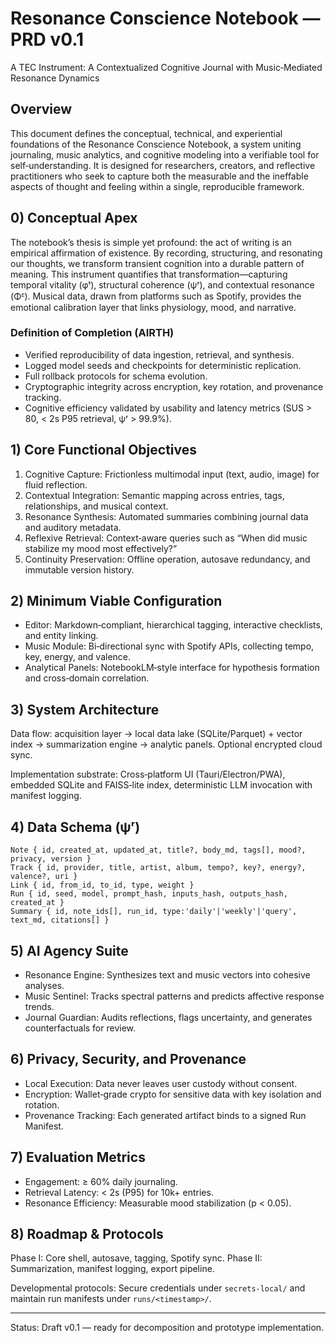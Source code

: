 # Resonance Conscience Notebook — PRD v0.1

A TEC Instrument: A Contextualized Cognitive Journal with Music‑Mediated Resonance Dynamics

## Overview

This document defines the conceptual, technical, and experiential foundations of the Resonance Conscience Notebook, a system uniting journaling, music analytics, and cognitive modeling into a verifiable tool for self‑understanding. It is designed for researchers, creators, and reflective practitioners who seek to capture both the measurable and the ineffable aspects of thought and feeling within a single, reproducible framework.

## 0) Conceptual Apex

The notebook’s thesis is simple yet profound: the act of writing is an empirical affirmation of existence. By recording, structuring, and resonating our thoughts, we transform transient cognition into a durable pattern of meaning. This instrument quantifies that transformation—capturing temporal vitality (φᵗ), structural coherence (ψʳ), and contextual resonance (Φᴱ). Musical data, drawn from platforms such as Spotify, provides the emotional calibration layer that links physiology, mood, and narrative.

### Definition of Completion (AIRTH)

- Verified reproducibility of data ingestion, retrieval, and synthesis.
- Logged model seeds and checkpoints for deterministic replication.
- Full rollback protocols for schema evolution.
- Cryptographic integrity across encryption, key rotation, and provenance tracking.
- Cognitive efficiency validated by usability and latency metrics (SUS > 80, < 2s P95 retrieval, ψʳ > 99.9%).

## 1) Core Functional Objectives

1. Cognitive Capture: Frictionless multimodal input (text, audio, image) for fluid reflection.
2. Contextual Integration: Semantic mapping across entries, tags, relationships, and musical context.
3. Resonance Synthesis: Automated summaries combining journal data and auditory metadata.
4. Reflexive Retrieval: Context‑aware queries such as “When did music stabilize my mood most effectively?”
5. Continuity Preservation: Offline operation, autosave redundancy, and immutable version history.

## 2) Minimum Viable Configuration

- Editor: Markdown‑compliant, hierarchical tagging, interactive checklists, and entity linking.
- Music Module: Bi‑directional sync with Spotify APIs, collecting tempo, key, energy, and valence.
- Analytical Panels: NotebookLM‑style interface for hypothesis formation and cross‑domain correlation.

## 3) System Architecture

Data flow: acquisition layer -> local data lake (SQLite/Parquet) + vector index -> summarization engine -> analytic panels. Optional encrypted cloud sync.

Implementation substrate: Cross‑platform UI (Tauri/Electron/PWA), embedded SQLite and FAISS‑lite index, deterministic LLM invocation with manifest logging.

## 4) Data Schema (ψʳ)

```
Note { id, created_at, updated_at, title?, body_md, tags[], mood?, privacy, version }
Track { id, provider, title, artist, album, tempo?, key?, energy?, valence?, uri }
Link { id, from_id, to_id, type, weight }
Run { id, seed, model, prompt_hash, inputs_hash, outputs_hash, created_at }
Summary { id, note_ids[], run_id, type:'daily'|'weekly'|'query', text_md, citations[] }
```

## 5) AI Agency Suite

- Resonance Engine: Synthesizes text and music vectors into cohesive analyses.
- Music Sentinel: Tracks spectral patterns and predicts affective response trends.
- Journal Guardian: Audits reflections, flags uncertainty, and generates counterfactuals for review.

## 6) Privacy, Security, and Provenance

- Local Execution: Data never leaves user custody without consent.
- Encryption: Wallet‑grade crypto for sensitive data with key isolation and rotation.
- Provenance Tracking: Each generated artifact binds to a signed Run Manifest.

## 7) Evaluation Metrics

- Engagement: ≥ 60% daily journaling.
- Retrieval Latency: < 2s (P95) for 10k+ entries.
- Resonance Efficiency: Measurable mood stabilization (p < 0.05).

## 8) Roadmap & Protocols

Phase I: Core shell, autosave, tagging, Spotify sync.
Phase II: Summarization, manifest logging, export pipeline.

Developmental protocols: Secure credentials under `secrets-local/` and maintain run manifests under `runs/<timestamp>/`.

---

Status: Draft v0.1 — ready for decomposition and prototype implementation.
